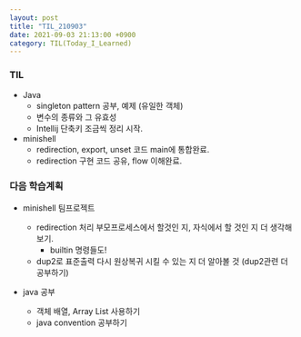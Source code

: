 ```yaml
---
layout: post
title: "TIL_210903"
date: 2021-09-03 21:13:00 +0900
category: TIL(Today_I_Learned)
---
```


### TIL
- Java
    - singleton pattern 공부, 예제 (유일한 객체)
    - 변수의 종류와 그 유효성
    - Intellij 단축키 조금씩 정리 시작.
- minishell 
    - redirection, export, unset 코드 main에 통합완료.
    - redirection 구현 코드 공유, flow 이해완료.

### 다음 학습계획
- minishell 팀프로젝트 
    - redirection 처리 부모프로세스에서 할것인 지, 자식에서 할 것인 지 더 생각해보기.
        - builtin 명령들도!
    - dup2로 표준출력 다시 원상복귀 시킬 수 있는 지 더 알아볼 것 (dup2관련 더 공부하기)

- java 공부
    - 객체 배열, Array List 사용하기
    - java convention 공부하기
